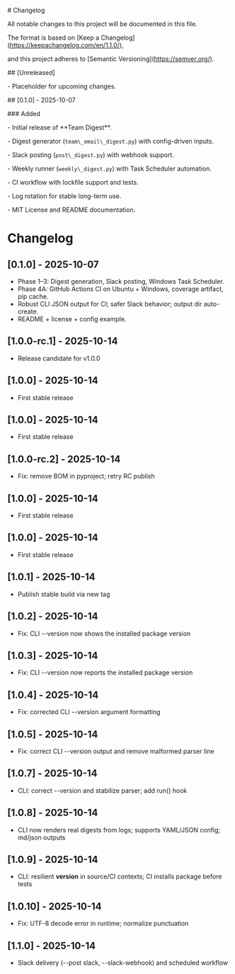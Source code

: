 \# Changelog

All notable changes to this project will be documented in this file.



The format is based on \[Keep a Changelog](https://keepachangelog.com/en/1.1.0/),

and this project adheres to \[Semantic Versioning](https://semver.org/).



\## \[Unreleased]

\- Placeholder for upcoming changes.



\## \[0.1.0] - 2025-10-07

\### Added

\- Initial release of \*\*Team Digest\*\*.

\- Digest generator (`team\_email\_digest.py`) with config-driven inputs.

\- Slack posting (`post\_digest.py`) with webhook support.

\- Weekly runner (`weekly\_digest.py`) with Task Scheduler automation.

\- CI workflow with lockfile support and tests.

\- Log rotation for stable long-term use.

\- MIT License and README documentation.

# Changelog

## [0.1.0] - 2025-10-07
- Phase 1–3: Digest generation, Slack posting, Windows Task Scheduler.
- Phase 4A: GitHub Actions CI on Ubuntu + Windows, coverage artifact, pip cache.
- Robust CLI JSON output for CI; safer Slack behavior; output dir auto-create.
- README + license + config example.




## [1.0.0-rc.1] - 2025-10-14
- Release candidate for v1.0.0

## [1.0.0] - 2025-10-14
- First stable release

## [1.0.0] - 2025-10-14
- First stable release

## [1.0.0-rc.2] - 2025-10-14
- Fix: remove BOM in pyproject; retry RC publish

## [1.0.0] - 2025-10-14
- First stable release

## [1.0.0] - 2025-10-14
- First stable release

## [1.0.1] - 2025-10-14
- Publish stable build via new tag

## [1.0.2] - 2025-10-14
- Fix: CLI --version now shows the installed package version

## [1.0.3] - 2025-10-14
- Fix: CLI --version now reports the installed package version

## [1.0.4] - 2025-10-14
- Fix: corrected CLI --version argument formatting

## [1.0.5] - 2025-10-14
- Fix: correct CLI --version output and remove malformed parser line

## [1.0.7] - 2025-10-14
- CLI: correct --version and stabilize parser; add run() hook

## [1.0.8] - 2025-10-14
- CLI now renders real digests from logs; supports YAML/JSON config; md/json outputs

## [1.0.9] - 2025-10-14
- CLI: resilient __version__ in source/CI contexts; CI installs package before tests

## [1.0.10] - 2025-10-14
- Fix: UTF-8 decode error in runtime; normalize punctuation

## [1.1.0] - 2025-10-14
- Slack delivery (--post slack, --slack-webhook) and scheduled workflow
